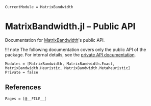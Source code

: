 ```@meta
CurrentModule = MatrixBandwidth
```

# MatrixBandwidth.jl – Public API

Documentation for [MatrixBandwidth](https://github.com/Luis-Varona/MatrixBandwidth.jl)'s public API.

!!! note
    The following documentation covers only the public API of the package. For internal details, see the [private API documentation](private_api.md).

```@autodocs
Modules = [MatrixBandwidth, MatrixBandwidth.Exact, MatrixBandwidth.Heuristic, MatrixBandwidth.Metaheuristic]
Private = false
```

## References

```@bibliography
Pages = [@__FILE__]
```
